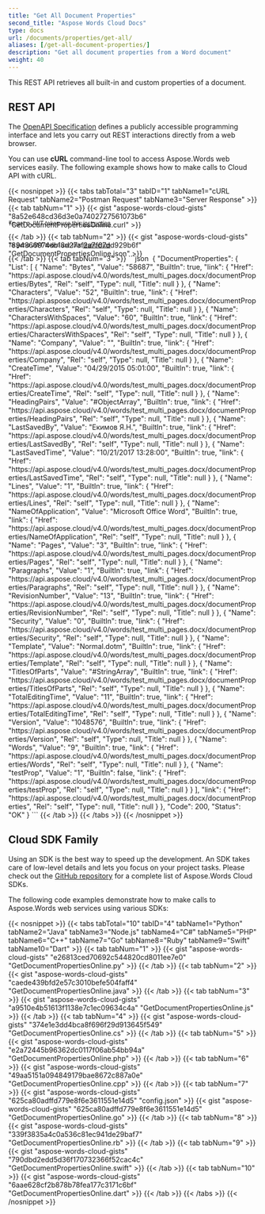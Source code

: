 ```yaml
---
title: "Get All Document Properties"
second_title: "Aspose Words Cloud Docs"
type: docs
url: /documents/properties/get-all/
aliases: [/get-all-document-properties/]
description: "Get all document properties from a Word document"
weight: 40
---
```


This REST API retrieves all built-in and custom properties of a document.

## REST API

The [OpenAPI Specification](https://apireference.aspose.cloud/words/#/DocumentProperties/GetDocumentProperties) defines a publicly accessible programming interface and lets you carry out REST interactions directly from a web browser.

You can use **cURL** command-line tool to access Aspose.Words web services easily. The following example shows how to make calls to Cloud API with cURL.

{{< nosnippet >}}
{{< tabs tabTotal="3" tabID="1" tabName1="cURL Request" tabName2="Postman Request" tabName3="Server Response" >}}
{{< tab tabNum="1" >}}
{{< gist "aspose-words-cloud-gists" "8a52e648cd36d3e0a7402727561073b6" "GetDocumentPropertiesOnline.curl" >}}
<p style="margin-top:-32px;font-size:80%;font-style:italic">To get a JWT token use this <a href="/words/getting-started/quickstart/">instruction</a></p>
{{< /tab >}}
{{< tab tabNum="2" >}}
{{< gist "aspose-words-cloud-gists" "894866974db18d27af2a7f67dd929b6f" "GetDocumentPropertiesOnline.json" >}}
<p style="margin-top:-32px;font-size:80%;font-style:italic">To get a JWT token use this <a href="/words/getting-started/quickstart/">instruction</a></p>
{{< /tab >}}
{{< tab tabNum="3" >}}
```json
 {
  "DocumentProperties": {
    "List": [
      {
        "Name": "Bytes",
        "Value": "58687",
        "BuiltIn": true,
        "link": {
          "Href": "https://api.aspose.cloud/v4.0/words/test_multi_pages.docx/documentProperties/Bytes",
          "Rel": "self",
          "Type": null,
          "Title": null
        }
      },
      {
        "Name": "Characters",
        "Value": "52",
        "BuiltIn": true,
        "link": {
          "Href": "https://api.aspose.cloud/v4.0/words/test_multi_pages.docx/documentProperties/Characters",
          "Rel": "self",
          "Type": null,
          "Title": null
        }
      },
      {
        "Name": "CharactersWithSpaces",
        "Value": "60",
        "BuiltIn": true,
        "link": {
          "Href": "https://api.aspose.cloud/v4.0/words/test_multi_pages.docx/documentProperties/CharactersWithSpaces",
          "Rel": "self",
          "Type": null,
          "Title": null
        }
      },
      {
        "Name": "Company",
        "Value": "",
        "BuiltIn": true,
        "link": {
          "Href": "https://api.aspose.cloud/v4.0/words/test_multi_pages.docx/documentProperties/Company",
          "Rel": "self",
          "Type": null,
          "Title": null
        }
      },
      {
        "Name": "CreateTime",
        "Value": "04/29/2015 05:01:00",
        "BuiltIn": true,
        "link": {
          "Href": "https://api.aspose.cloud/v4.0/words/test_multi_pages.docx/documentProperties/CreateTime",
          "Rel": "self",
          "Type": null,
          "Title": null
        }
      },
      {
        "Name": "HeadingPairs",
        "Value": "#ObjectArray",
        "BuiltIn": true,
        "link": {
          "Href": "https://api.aspose.cloud/v4.0/words/test_multi_pages.docx/documentProperties/HeadingPairs",
          "Rel": "self",
          "Type": null,
          "Title": null
        }
      },
      {
        "Name": "LastSavedBy",
        "Value": "Екимов Я.Н.",
        "BuiltIn": true,
        "link": {
          "Href": "https://api.aspose.cloud/v4.0/words/test_multi_pages.docx/documentProperties/LastSavedBy",
          "Rel": "self",
          "Type": null,
          "Title": null
        }
      },
      {
        "Name": "LastSavedTime",
        "Value": "10/21/2017 13:28:00",
        "BuiltIn": true,
        "link": {
          "Href": "https://api.aspose.cloud/v4.0/words/test_multi_pages.docx/documentProperties/LastSavedTime",
          "Rel": "self",
          "Type": null,
          "Title": null
        }
      },
      {
        "Name": "Lines",
        "Value": "1",
        "BuiltIn": true,
        "link": {
          "Href": "https://api.aspose.cloud/v4.0/words/test_multi_pages.docx/documentProperties/Lines",
          "Rel": "self",
          "Type": null,
          "Title": null
        }
      },
      {
        "Name": "NameOfApplication",
        "Value": "Microsoft Office Word",
        "BuiltIn": true,
        "link": {
          "Href": "https://api.aspose.cloud/v4.0/words/test_multi_pages.docx/documentProperties/NameOfApplication",
          "Rel": "self",
          "Type": null,
          "Title": null
        }
      },
      {
        "Name": "Pages",
        "Value": "3",
        "BuiltIn": true,
        "link": {
          "Href": "https://api.aspose.cloud/v4.0/words/test_multi_pages.docx/documentProperties/Pages",
          "Rel": "self",
          "Type": null,
          "Title": null
        }
      },
      {
        "Name": "Paragraphs",
        "Value": "1",
        "BuiltIn": true,
        "link": {
          "Href": "https://api.aspose.cloud/v4.0/words/test_multi_pages.docx/documentProperties/Paragraphs",
          "Rel": "self",
          "Type": null,
          "Title": null
        }
      },
      {
        "Name": "RevisionNumber",
        "Value": "13",
        "BuiltIn": true,
        "link": {
          "Href": "https://api.aspose.cloud/v4.0/words/test_multi_pages.docx/documentProperties/RevisionNumber",
          "Rel": "self",
          "Type": null,
          "Title": null
        }
      },
      {
        "Name": "Security",
        "Value": "0",
        "BuiltIn": true,
        "link": {
          "Href": "https://api.aspose.cloud/v4.0/words/test_multi_pages.docx/documentProperties/Security",
          "Rel": "self",
          "Type": null,
          "Title": null
        }
      },
      {
        "Name": "Template",
        "Value": "Normal.dotm",
        "BuiltIn": true,
        "link": {
          "Href": "https://api.aspose.cloud/v4.0/words/test_multi_pages.docx/documentProperties/Template",
          "Rel": "self",
          "Type": null,
          "Title": null
        }
      },
      {
        "Name": "TitlesOfParts",
        "Value": "#StringArray",
        "BuiltIn": true,
        "link": {
          "Href": "https://api.aspose.cloud/v4.0/words/test_multi_pages.docx/documentProperties/TitlesOfParts",
          "Rel": "self",
          "Type": null,
          "Title": null
        }
      },
      {
        "Name": "TotalEditingTime",
        "Value": "11",
        "BuiltIn": true,
        "link": {
          "Href": "https://api.aspose.cloud/v4.0/words/test_multi_pages.docx/documentProperties/TotalEditingTime",
          "Rel": "self",
          "Type": null,
          "Title": null
        }
      },
      {
        "Name": "Version",
        "Value": "1048576",
        "BuiltIn": true,
        "link": {
          "Href": "https://api.aspose.cloud/v4.0/words/test_multi_pages.docx/documentProperties/Version",
          "Rel": "self",
          "Type": null,
          "Title": null
        }
      },
      {
        "Name": "Words",
        "Value": "9",
        "BuiltIn": true,
        "link": {
          "Href": "https://api.aspose.cloud/v4.0/words/test_multi_pages.docx/documentProperties/Words",
          "Rel": "self",
          "Type": null,
          "Title": null
        }
      },
      {
        "Name": "testProp",
        "Value": "1",
        "BuiltIn": false,
        "link": {
          "Href": "https://api.aspose.cloud/v4.0/words/test_multi_pages.docx/documentProperties/testProp",
          "Rel": "self",
          "Type": null,
          "Title": null
        }
      }
    ],
    "link": {
      "Href": "https://api.aspose.cloud/v4.0/words/test_multi_pages.docx/documentProperties",
      "Rel": "self",
      "Type": null,
      "Title": null
    }
  },
  "Code": 200,
  "Status": "OK"
}
```
{{< /tab >}}
{{< /tabs >}}
{{< /nosnippet >}}

## Cloud SDK Family

Using an SDK is the best way to speed up the development. An SDK takes care of low-level details and lets you focus on your project tasks. Please check out the [GitHub repository](https://github.com/aspose-words-cloud) for a complete list of Aspose.Words Cloud SDKs.

The following code examples demonstrate how to make calls to Aspose.Words web services using various SDKs:

{{< nosnippet >}}
{{< tabs tabTotal="10" tabID="4" tabName1="Python" tabName2="Java" tabName3="Node.js" tabName4="C#" tabName5="PHP" tabName6="C++" tabName7="Go" tabName8="Ruby" tabName9="Swift" tabName10="Dart" >}}
{{< tab tabNum="1" >}}
{{< gist "aspose-words-cloud-gists" "e26813ced70692c544820cd8011ee7e0" "GetDocumentPropertiesOnline.py" >}}
{{< /tab >}}
{{< tab tabNum="2" >}}
{{< gist "aspose-words-cloud-gists" "caede439bfd2e57c3010befe504faff4" "GetDocumentPropertiesOnline.java" >}}
{{< /tab >}}
{{< tab tabNum="3" >}}
{{< gist "aspose-words-cloud-gists" "a9510e4b51613f1138e7c1ec09634c4a" "GetDocumentPropertiesOnline.js" >}}
{{< /tab >}}
{{< tab tabNum="4" >}}
{{< gist "aspose-words-cloud-gists" "374e1e3dd4bca8f696f29d913645f549" "GetDocumentPropertiesOnline.cs" >}}
{{< /tab >}}
{{< tab tabNum="5" >}}
{{< gist "aspose-words-cloud-gists" "e2a72445b96362dc0117f06ab54bb94a" "GetDocumentPropertiesOnline.php" >}}
{{< /tab >}}
{{< tab tabNum="6" >}}
{{< gist "aspose-words-cloud-gists" "49aa5151a094849179bae8672c887a0e" "GetDocumentPropertiesOnline.cpp" >}}
{{< /tab >}}
{{< tab tabNum="7" >}}
{{< gist "aspose-words-cloud-gists" "625ca80adffd779e8f6e3611551e14d5" "config.json" >}}
{{< gist "aspose-words-cloud-gists" "625ca80adffd779e8f6e3611551e14d5" "GetDocumentPropertiesOnline.go" >}}
{{< /tab >}}
{{< tab tabNum="8" >}}
{{< gist "aspose-words-cloud-gists" "339f3835a4c0a536c81ec941de29baf7" "GetDocumentPropertiesOnline.rb" >}}
{{< /tab >}}
{{< tab tabNum="9" >}}
{{< gist "aspose-words-cloud-gists" "790dbd2edd5d36f170732366f52cac4c" "GetDocumentPropertiesOnline.swift" >}}
{{< /tab >}}
{{< tab tabNum="10" >}}
{{< gist "aspose-words-cloud-gists" "6aae628cf2b878b78fea177c3171c6bf" "GetDocumentPropertiesOnline.dart" >}}
{{< /tab >}}
{{< /tabs >}}
{{< /nosnippet >}}
